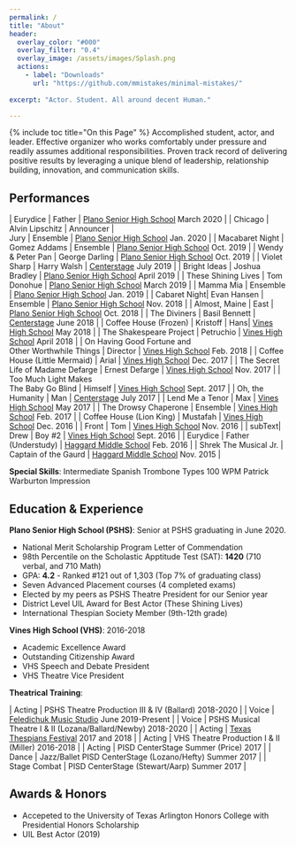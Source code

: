 ```yaml
---
permalink: /
title: "About"
header:
  overlay_color: "#000"
  overlay_filter: "0.4"
  overlay_image: /assets/images/Splash.png
  actions:
    - label: "Downloads"
      url: "https://github.com/mmistakes/minimal-mistakes/"
    
excerpt: "Actor. Student. All around decent Human."

---
```

{% include toc title="On this Page" %}
Accomplished student, actor, and leader. Effective organizer who works comfortably under pressure and readily assumes additional responsibilities. Proven track record of delivering positive results by leveraging a unique blend of leadership, relationship building, innovation, and communication skills.

## Performances

| Eurydice | Father | [Plano Senior High School](https://www.pshstheatre.com/about) March 2020 |
| Chicago | Alvin Lipschitz \| Announcer \| <br>Jury \| Ensemble | [Plano Senior High School](https://www.pshstheatre.com/about) Jan. 2020 |
| Macabaret Night | Gomez Addams \| Ensemble | [Plano Senior High School](https://www.pshstheatre.com/about) Oct. 2019 |
| Wendy & Peter Pan | George Darling | [Plano Senior High School](https://www.pshstheatre.com/about) Oct. 2019 |
| Violet Sharp | Harry Walsh | [Centerstage](https://www.pisd.edu/Page/19755) July 2019 |
| Bright Ideas | Joshua Bradley | [Plano Senior High School](https://www.pshstheatre.com/about) April 2019 |
| These Shining Lives | Tom Donohue | [Plano Senior High School](https://www.pshstheatre.com/about) March 2019 |
| Mamma Mia | Ensemble | [Plano Senior High School](https://www.pshstheatre.com/about) Jan. 2019 |
| Cabaret Night| Evan Hansen \| Ensemble | [Plano Senior High School](https://www.pshstheatre.com/about) Nov. 2018 |
| Almost, Maine | East | [Plano Senior High School](https://www.pshstheatre.com/about) Oct. 2018 |
| The Diviners | Basil Bennett  | [Centerstage](https://www.pisd.edu/Page/19755) June 2018 |
| Coffee House (Frozen) | Kristoff \| Hans| [Vines High School](https://www.pisd.edu/Page/15110#calendar72951/20200216/month) May 2018 |
| The Shakespeare Project | Petruchio | [Vines High School](https://www.pisd.edu/Page/15110#calendar72951/20200216/month) April 2018 |
| On Having Good Fortune and <br>Other Worthwhile Things | Director | [Vines High School](https://www.pisd.edu/Page/15110#calendar72951/20200216/month) Feb. 2018 |
| Coffee House (Little Mermaid) | Arial | [Vines High School](https://www.pisd.edu/Page/15110#calendar72951/20200216/month) Dec. 2017 |
| The Secret Life of Madame Defarge | Ernest Defarge | [Vines High School](https://www.pisd.edu/Page/15110#calendar72951/20200216/month) Nov. 2017 |
| Too Much Light Makes <br>The Baby Go Blind | Himself | [Vines High School](https://www.pisd.edu/Page/15110#calendar72951/20200216/month) Sept. 2017 |
| Oh, the Humanity | Man | [Centerstage](https://www.pisd.edu/Page/19755) July 2017 |
| Lend Me a Tenor | Max | [Vines High School](https://www.pisd.edu/Page/15110#calendar72951/20200216/month) May 2017 |
| The Drowsy Chaperone | Ensemble  | [Vines High School](https://www.pisd.edu/Page/15110#calendar72951/20200216/month) Feb. 2017 |
| Coffee House (Lion King) | Mustafah | [Vines High School](https://www.pisd.edu/Page/15110#calendar72951/20200216/month) Dec. 2016 |
| Front | Tom  | [Vines High School](https://www.pisd.edu/Page/15110#calendar72951/20200216/month) Nov. 2016 |
| subText| Drew \| Boy #2  | [Vines High School](https://www.pisd.edu/Page/15110#calendar72951/20200216/month) Sept. 2016 |
| Eurydice | Father (Understudy) | [Haggard Middle School](https://sites.google.com/Pisd.edu/haggardtheatre) Feb. 2016 |
| Shrek The Musical Jr. | Captain of the Gaurd | [Haggard Middle School](https://sites.google.com/Pisd.edu/haggardtheatre) Nov. 2015 |

**Special Skills**: <a class="btn btn--primary">Intermediate Spanish</a> <a class="btn btn--primary">Trombone</a> <a class="btn btn--primary">Types 100 WPM</a> <a class="btn btn--primary">Patrick Warburton Impression</a>

## Education & Experience

**Plano Senior High School (PSHS)**: Senior at PSHS graduating in June 2020. 
* National Merit Scholarship Program Letter of Commendation 
* 98th Percentile on the Scholastic Apptitude Test (SAT): **1420** (710 verbal, and 710 Math)
* GPA: **4.2** - Ranked #121 out of 1,303 (Top 7% of graduating class)
* Seven Advanced Placement courses (4 completed exams) 
* Elected by my peers as PSHS Theatre President for our Senior year 
* District Level UIL Award for Best Actor (These Shining Lives)
* International Thespian Society Member (9th-12th grade)

**Vines High School (VHS)**: 2016-2018
* Academic Excellence Award
* Outstanding Citizenship Award
* VHS Speech and Debate President
* VHS Theatre Vice President

**Theatrical Training**:

| Acting | PSHS Theatre Production  III & IV (Ballard) 2018-2020 |
| Voice | [Feledichuk Music Studio](https://feledichuk.musicteachershelper.com/Introduction) June 2019-Present |
| Voice | PSHS Musical Theatre  I & II (Lozana/Ballard/Newby) 2018-2020 |
| Acting | [Texas Thespians Festival](https://www.texasthespians.org/) 2017 and 2018 |
| Acting | VHS Theatre Production  I & II (Miller) 2016-2018 |
| Acting | PISD CenterStage Summer (Price) 2017 |
| Dance | Jazz/Ballet PISD CenterStage (Lozano/Hefty) Summer 2017 |
| Stage Combat | PISD CenterStage (Stewart/Aarp) Summer 2017 |


## Awards & Honors
* Accepeted to the University of Texas Arlington Honors College with Presidential Honors Scholarship
* UIL Best Actor (2019)




